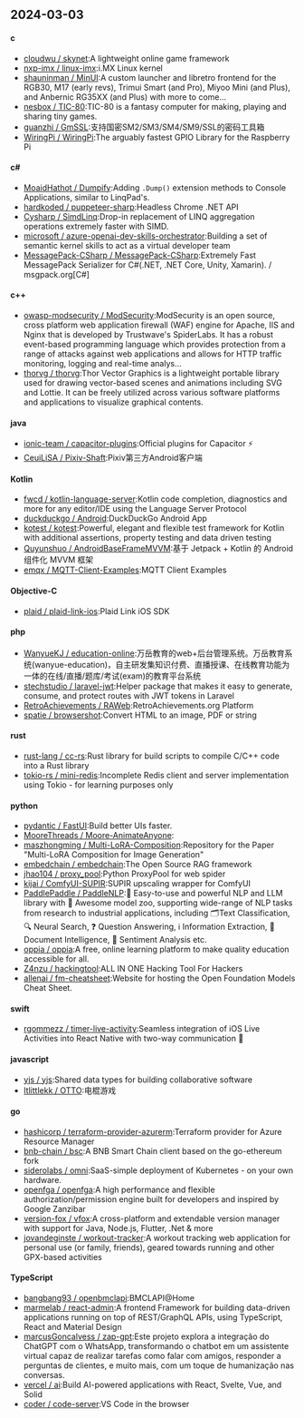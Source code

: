 ## 2024-03-03
#### c
* [cloudwu / skynet](https://github.com/cloudwu/skynet):A lightweight online game framework
* [nxp-imx / linux-imx](https://github.com/nxp-imx/linux-imx):i.MX Linux kernel
* [shauninman / MinUI](https://github.com/shauninman/MinUI):A custom launcher and libretro frontend for the RGB30, M17 (early revs), Trimui Smart (and Pro), Miyoo Mini (and Plus), and Anbernic RG35XX (and Plus) with more to come...
* [nesbox / TIC-80](https://github.com/nesbox/TIC-80):TIC-80 is a fantasy computer for making, playing and sharing tiny games.
* [guanzhi / GmSSL](https://github.com/guanzhi/GmSSL):支持国密SM2/SM3/SM4/SM9/SSL的密码工具箱
* [WiringPi / WiringPi](https://github.com/WiringPi/WiringPi):The arguably fastest GPIO Library for the Raspberry Pi
#### c#
* [MoaidHathot / Dumpify](https://github.com/MoaidHathot/Dumpify):Adding `.Dump()` extension methods to Console Applications, similar to LinqPad's.
* [hardkoded / puppeteer-sharp](https://github.com/hardkoded/puppeteer-sharp):Headless Chrome .NET API
* [Cysharp / SimdLinq](https://github.com/Cysharp/SimdLinq):Drop-in replacement of LINQ aggregation operations extremely faster with SIMD.
* [microsoft / azure-openai-dev-skills-orchestrator](https://github.com/microsoft/azure-openai-dev-skills-orchestrator):Building a set of semantic kernel skills to act as a virtual developer team
* [MessagePack-CSharp / MessagePack-CSharp](https://github.com/MessagePack-CSharp/MessagePack-CSharp):Extremely Fast MessagePack Serializer for C#(.NET, .NET Core, Unity, Xamarin). / msgpack.org[C#]
#### c++
* [owasp-modsecurity / ModSecurity](https://github.com/owasp-modsecurity/ModSecurity):ModSecurity is an open source, cross platform web application firewall (WAF) engine for Apache, IIS and Nginx that is developed by Trustwave's SpiderLabs. It has a robust event-based programming language which provides protection from a range of attacks against web applications and allows for HTTP traffic monitoring, logging and real-time analys…
* [thorvg / thorvg](https://github.com/thorvg/thorvg):Thor Vector Graphics is a lightweight portable library used for drawing vector-based scenes and animations including SVG and Lottie. It can be freely utilized across various software platforms and applications to visualize graphical contents.
#### java
* [ionic-team / capacitor-plugins](https://github.com/ionic-team/capacitor-plugins):Official plugins for Capacitor ⚡️
* [CeuiLiSA / Pixiv-Shaft](https://github.com/CeuiLiSA/Pixiv-Shaft):Pixiv第三方Android客户端
#### Kotlin
* [fwcd / kotlin-language-server](https://github.com/fwcd/kotlin-language-server):Kotlin code completion, diagnostics and more for any editor/IDE using the Language Server Protocol
* [duckduckgo / Android](https://github.com/duckduckgo/Android):DuckDuckGo Android App
* [kotest / kotest](https://github.com/kotest/kotest):Powerful, elegant and flexible test framework for Kotlin with additional assertions, property testing and data driven testing
* [Quyunshuo / AndroidBaseFrameMVVM](https://github.com/Quyunshuo/AndroidBaseFrameMVVM):基于 Jetpack + Kotlin 的 Android 组件化 MVVM 框架
* [emqx / MQTT-Client-Examples](https://github.com/emqx/MQTT-Client-Examples):MQTT Client Examples
#### Objective-C
* [plaid / plaid-link-ios](https://github.com/plaid/plaid-link-ios):Plaid Link iOS SDK
#### php
* [WanyueKJ / education-online](https://github.com/WanyueKJ/education-online):万岳教育的web+后台管理系统。万岳教育系统(wanyue-education)，自主研发集知识付费、直播授课、在线教育功能为一体的在线/直播/题库/考试(exam)的教育平台系统
* [stechstudio / laravel-jwt](https://github.com/stechstudio/laravel-jwt):Helper package that makes it easy to generate, consume, and protect routes with JWT tokens in Laravel
* [RetroAchievements / RAWeb](https://github.com/RetroAchievements/RAWeb):RetroAchievements.org Platform
* [spatie / browsershot](https://github.com/spatie/browsershot):Convert HTML to an image, PDF or string
#### rust
* [rust-lang / cc-rs](https://github.com/rust-lang/cc-rs):Rust library for build scripts to compile C/C++ code into a Rust library
* [tokio-rs / mini-redis](https://github.com/tokio-rs/mini-redis):Incomplete Redis client and server implementation using Tokio - for learning purposes only
#### python
* [pydantic / FastUI](https://github.com/pydantic/FastUI):Build better UIs faster.
* [MooreThreads / Moore-AnimateAnyone](https://github.com/MooreThreads/Moore-AnimateAnyone):
* [maszhongming / Multi-LoRA-Composition](https://github.com/maszhongming/Multi-LoRA-Composition):Repository for the Paper "Multi-LoRA Composition for Image Generation"
* [embedchain / embedchain](https://github.com/embedchain/embedchain):The Open Source RAG framework
* [jhao104 / proxy_pool](https://github.com/jhao104/proxy_pool):Python ProxyPool for web spider
* [kijai / ComfyUI-SUPIR](https://github.com/kijai/ComfyUI-SUPIR):SUPIR upscaling wrapper for ComfyUI
* [PaddlePaddle / PaddleNLP](https://github.com/PaddlePaddle/PaddleNLP):👑 Easy-to-use and powerful NLP and LLM library with 🤗 Awesome model zoo, supporting wide-range of NLP tasks from research to industrial applications, including 🗂Text Classification, 🔍 Neural Search, ❓ Question Answering, ℹ️ Information Extraction, 📄 Document Intelligence, 💌 Sentiment Analysis etc.
* [oppia / oppia](https://github.com/oppia/oppia):A free, online learning platform to make quality education accessible for all.
* [Z4nzu / hackingtool](https://github.com/Z4nzu/hackingtool):ALL IN ONE Hacking Tool For Hackers
* [allenai / fm-cheatsheet](https://github.com/allenai/fm-cheatsheet):Website for hosting the Open Foundation Models Cheat Sheet.
#### swift
* [rgommezz / timer-live-activity](https://github.com/rgommezz/timer-live-activity):Seamless integration of iOS Live Activities into React Native with two-way communication 🎨
#### javascript
* [yjs / yjs](https://github.com/yjs/yjs):Shared data types for building collaborative software
* [ltlittlekk / OTTO](https://github.com/ltlittlekk/OTTO):电棍游戏
#### go
* [hashicorp / terraform-provider-azurerm](https://github.com/hashicorp/terraform-provider-azurerm):Terraform provider for Azure Resource Manager
* [bnb-chain / bsc](https://github.com/bnb-chain/bsc):A BNB Smart Chain client based on the go-ethereum fork
* [siderolabs / omni](https://github.com/siderolabs/omni):SaaS-simple deployment of Kubernetes - on your own hardware.
* [openfga / openfga](https://github.com/openfga/openfga):A high performance and flexible authorization/permission engine built for developers and inspired by Google Zanzibar
* [version-fox / vfox](https://github.com/version-fox/vfox):A cross-platform and extendable version manager with support for Java, Node.js, Flutter, .Net & more
* [jovandeginste / workout-tracker](https://github.com/jovandeginste/workout-tracker):A workout tracking web application for personal use (or family, friends), geared towards running and other GPX-based activities
#### TypeScript
* [bangbang93 / openbmclapi](https://github.com/bangbang93/openbmclapi):BMCLAPI@Home
* [marmelab / react-admin](https://github.com/marmelab/react-admin):A frontend Framework for building data-driven applications running on top of REST/GraphQL APIs, using TypeScript, React and Material Design
* [marcusGoncalvess / zap-gpt](https://github.com/marcusGoncalvess/zap-gpt):Este projeto explora a integração do ChatGPT com o WhatsApp, transformando o chatbot em um assistente virtual capaz de realizar tarefas como falar com amigos, responder a perguntas de clientes, e muito mais, com um toque de humanização nas conversas.
* [vercel / ai](https://github.com/vercel/ai):Build AI-powered applications with React, Svelte, Vue, and Solid
* [coder / code-server](https://github.com/coder/code-server):VS Code in the browser
